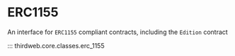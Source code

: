 # ERC1155

An interface for `ERC1155` compliant contracts, including the `Edition` contract


::: thirdweb.core.classes.erc_1155